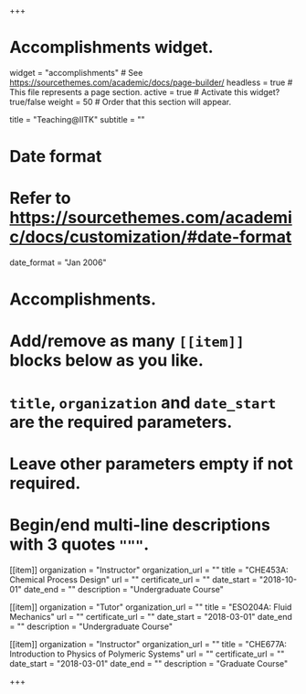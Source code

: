 +++
# Accomplishments widget.
widget = "accomplishments"  # See https://sourcethemes.com/academic/docs/page-builder/
headless = true  # This file represents a page section.
active = true  # Activate this widget? true/false
weight = 50  # Order that this section will appear.

title = "Teaching@IITK"
subtitle = ""

# Date format
#   Refer to https://sourcethemes.com/academic/docs/customization/#date-format
date_format = "Jan 2006"

# Accomplishments.
#   Add/remove as many `[[item]]` blocks below as you like.
#   `title`, `organization` and `date_start` are the required parameters.
#   Leave other parameters empty if not required.
#   Begin/end multi-line descriptions with 3 quotes `"""`.

[[item]]
  organization = "Instructor"
  organization_url = ""
  title = "CHE453A: Chemical Process Design"
  url = ""
  certificate_url = ""
  date_start = "2018-10-01"
  date_end = ""
  description = "Undergraduate Course"

[[item]]
  organization = "Tutor"
  organization_url = ""
  title = "ESO204A: Fluid Mechanics"
  url = ""
  certificate_url = ""
  date_start = "2018-03-01"
  date_end = ""
  description = "Undergraduate Course"

[[item]]
  organization = "Instructor"
  organization_url = ""
  title = "CHE677A: Introduction to Physics of Polymeric Systems"
  url = ""
  certificate_url = ""
  date_start = "2018-03-01"
  date_end = ""
  description = "Graduate Course"
  


+++
